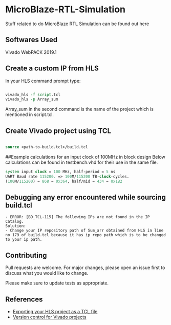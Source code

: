 # MicroBlaze-RTL-Simulation

Stuff related to do MicroBlaze RTL Simulation can be found out here

## Softwares Used

Vivado WebPACK 2019.1 

## Create a custom IP from HLS

In your HLS command prompt type:

```tcl

vivado_hls -f script.tcl
vivado_hls -p Array_sum

```

Array_sum in the second command is the name of the project which is mentioned in script.tcl.

## Create Vivado project using TCL


```tcl

source <path-to-build.tcl>/build.tcl

```

##Example calculations for an input clock of 100MHz in block design
Below calculations can be found in testbench.vhd for their use in the same file.
```tcl
system input clock = 100 MHz, half-period = 5 ns
UART Baud rate 115200. => 100M/115200 TB-clock-cycles.
(100M/115200) = 868 = 0x364, half/mid = 434 = 0x1B2

```

## Debugging any error encountered while sourcing build.tcl
	- ERROR: [BD_TCL-115] The following IPs are not found in the IP Catalog.
	Solution:
	- Change your IP repository path of Sum_arr obtained from HLS in line no 179 of build.tcl because it has ip repo path which is to be changed to your ip path.




## Contributing
Pull requests are welcome. For major changes, please open an issue first to discuss what you would like to change.

Please make sure to update tests as appropriate.

<!--## Some minor issues that I faced while uploading
[warning: LF will be replaced by CRLF and Special characters appear](https://github.com/gobuffalo/buffalo/issues/1189) -->

## References

- [Exporting your HLS project as a TCL file](http://venividiwiki.ee.virginia.edu/mediawiki/index.php/Exporting_your_HLS_project_as_a_TCL_file)
- [Version control for Vivado projects](http://www.fpgadeveloper.com/2014/08/version-control-for-vivado-projects.html)

<!--## License
[MIT](https://choosealicense.com/licenses/mit/) -->
